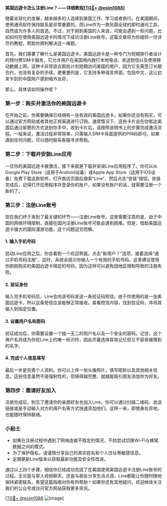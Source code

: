 **美国远遊卡怎么注册Line？——详细教程[[TG💪+ @esim1088](https://t.me/s/esim1088)]**

随着全球化的发展，越来越多的人选择到美国工作、学习或者旅行。在美国期间，使用通讯软件保持联系是非常重要的。而Line作为一款风靡全球的即时通讯工具，自然成为许多人的首选。不过，对于刚到美国的人来说，可能会遇到一些问题，比如如何在使用美国远遊卡的情况下成功注册Line账号。这篇文章将为你提供一份详尽的教程，帮助你顺利解决这一难题。

首先，我们需要了解什么是美国远遊卡。美国远遊卡是一种专门为短期旅行者设计的预付费SIM卡服务，它允许用户在美国境内拨打本地电话、发送短信以及使用移动数据上网。这种卡非常适合那些计划短期访问美国的用户，因为它无需签订长期合约，也没有复杂的手续。更重要的是，它支持多种语言界面，包括中文，这让初来乍到的中国用户感到格外友好。

那么，具体该如何操作呢？

### 第一步：购买并激活你的美国远遊卡

在开始之前，你需要确保已经拥有一张有效的美国远遊卡。如果你还没有购买，可以通过官方网站或者其他正规渠道进行订购。通常情况下，这些卡片会在你抵达美国后通过邮寄的方式送到你手中。收到卡片后，请按照说明书上的步骤完成激活流程。一般来说，激活过程非常简单，只需输入SIM卡背面提供的PIN码即可。如果遇到任何问题，可以随时联系客服寻求帮助。

### 第二步：下载并安装Line应用

一旦你的美国远遊卡被激活，接下来就是下载并安装Line应用程序了。你可以从Google Play Store（适用于Android设备）或Apple App Store（适用于iOS设备）免费下载这款软件。打开商店页面后搜索“Line”，然后点击“安装”按钮。安装完成后，记得打开应用程序并登录你的账户，如果没有账户的话，就需要注册一个新的了。

### 第三步：注册Line账号

现在我们终于来到了最关键的环节——注册Line账号。这里需要注意的是，由于中国的网络环境限制，直接在国内注册Line账号可能会遇到困难。但是，借助美国远遊卡强大的国际漫游功能，这个问题迎刃而解。

#### 1. 输入手机号码
启动Line应用之后，你会看到一个欢迎界面。点击“新用户？”选项，接着选择“通过手机号码注册”。这时，系统会提示你输入一个有效的手机号码。这里建议使用你刚刚购买的美国远遊卡绑定的号码，因为这样可以避免因地区限制导致的注册失败。

#### 2. 验证身份
输入完手机号码后，Line会向该号码发送一条验证码短信。由于你使用的是一张美国远遊卡，所以这条短信应该能够正常接收。查看短信内容，找到验证码，并将其输入到指定位置。

#### 3. 设置用户名和密码
验证成功后，你需要设置一个独一无二的用户名以及一个安全的密码。记住，这个用户名将成为你在Line上的唯一标识符，因此尽量选择容易记忆但又不容易被猜到的名字。

#### 4. 完成个人信息填写
最后一步是完善个人资料。你可以上传一张头像照片，填写昵称以及其他相关信息。这些信息虽然不是强制性的，但填得越完整，就越能吸引朋友添加你为好友。

### 第四步：邀请好友加入

注册完成后，别忘了邀请你的亲朋好友也加入Line。你可以通过扫描二维码、发送链接或是手动输入对方的用户名等方式快速添加他们。这样一来，即使身处异地，也能随时保持联络。

### 小贴士

- 如果在注册过程中遇到了网络连接不稳定的情况，不妨尝试切换Wi-Fi与蜂窝数据之间的模式。
- 为了保护隐私，请谨慎分享自己的真实姓名和个人住址等敏感信息。
- 定期更新Line版本以获取最新功能及安全性改进。

通过以上四个步骤，相信你已经成功完成了在美国使用美国远遊卡注册Line账号的过程。无论是与家人视频聊天，还是与朋友分享生活点滴，Line都能让你随时随地保持紧密联系。希望这篇指南对你有所帮助！如果你还有其他疑问，欢迎继续关注我们的公众号或访问官方网站获取更多资讯。

[[TG💪+ @esim1088](https://t.me/s/esim1088) ![Image](https://i.postimg.cc/4NQfJmqS/Snipaste-2025-05-13-00-14-12.png)]